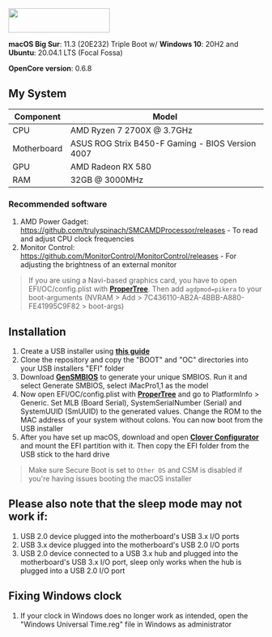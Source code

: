 <img src="https://github.com/acidanthera/OpenCorePkg/blob/master/Docs/Logos/OpenCore_with_text_Small.png" width="200" height="48"/>

**macOS Big Sur**: 11.3 (20E232)  Triple Boot w/ **Windows 10**: 20H2 and **Ubuntu**: 20.04.1 LTS (Focal Fossa)

**OpenCore version**: 0.6.8 <br>

## My System
| **Component** | **Model** |
| ------------- | --------- |
| CPU | AMD Ryzen 7 2700X @ 3.7GHz |
| Motherboard | ASUS ROG Strix B450-F Gaming - BIOS Version 4007 |
| GPU | AMD Radeon RX 580 |
| RAM | 32GB @ 3000MHz |

### Recommended software
1. AMD Power Gadget: https://github.com/trulyspinach/SMCAMDProcessor/releases - To read and adjust CPU clock frequencies
2. Monitor Control: https://github.com/MonitorControl/MonitorControl/releases - For adjusting the brightness of an external monitor

> If you are using a Navi-based graphics card, you have to open EFI/OC/config.plist with [**ProperTree**](https://github.com/corpnewt/ProperTree). Then add `agdpmod=pikera` to your boot-arguments (NVRAM > Add > 7C436110-AB2A-4BBB-A880-FE41995C9F82 > boot-args)

## Installation
  1. Create a USB installer using [**this guide**](https://dortania.github.io/OpenCore-Install-Guide/installer-guide/)
  2. Clone the repository and copy the "BOOT" and "OC" directories into your USB installers "EFI" folder
  3. Download [**GenSMBIOS**](https://github.com/corpnewt/GenSMBIOS) to generate your unique SMBIOS. Run it and select Generate SMBIOS, select iMacPro1,1 as the model
  4. Now open EFI/OC/config.plist with [**ProperTree**](https://github.com/corpnewt/ProperTree) and go to PlatformInfo > Generic. Set MLB (Board Serial), SystemSerialNumber (Serial) and SystemUUID (SmUUID) to the generated values. Change the ROM to the MAC address of your system without colons. You can now boot from the USB installer
  5. After you have set up macOS, download and open [**Clover Configurator**](https://www.macupdate.com/app/mac/61090/clover-configurator/download) and mount the EFI partition with it. Then copy the EFI folder from the USB stick to the hard drive

> Make sure Secure Boot is set to `Other OS` and CSM is disabled if you're having issues booting the macOS installer

## Please also note that the sleep mode may not work if:
1. USB 2.0 device plugged into the motherboard's USB 3.x I/O ports<br>
2. USB 3.x device plugged into the motherboard's USB 2.0 I/O ports<br>
3. USB 2.0 device connected to a USB 3.x hub and plugged into the motherboard's USB 3.x I/O port, sleep only works when the hub is plugged into a USB 2.0 I/O port<br>

## Fixing Windows clock
1. If your clock in Windows does no longer work as intended, open the "Windows Universal Time.reg" file in Windows as administrator
